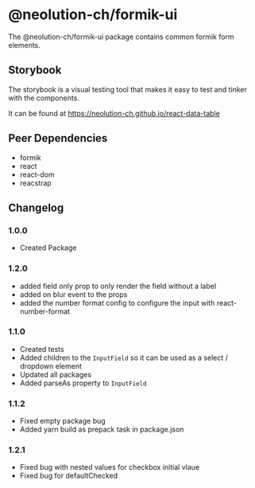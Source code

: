 # @neolution-ch/formik-ui

The @neolution-ch/formik-ui package contains common formik form elements.

## Storybook

The storybook is a visual testing tool that makes it easy to test and tinker with the components.

It can be found at https://neolution-ch.github.io/react-data-table

## Peer Dependencies

- formik
- react
- react-dom
- reacstrap

## Changelog

### 1.0.0

- Created Package

### 1.2.0

- added field only prop to only render the field without a label
- added on blur event to the props
- added the number format config to configure the input with react-number-format

### 1.1.0

- Created tests
- Added children to the `InputField` so it can be used as a select / dropdown element
- Updated all packages
- Added parseAs property to `InputField`

### 1.1.2

- Fixed empty package bug
- Added yarn build as prepack task in package.json

### 1.2.1

- Fixed bug with nested values for checkbox initial vlaue
- Fixed bug for defaultChecked
